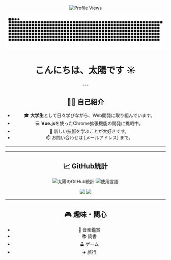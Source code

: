 <p align = "center">
	<img src = "https://yamadataiyou.com/ghpvc/?username=10kartik&style=plastic&color=blueviolet" alt = "Profile Views"/>
</p>
<p align = "center">
	<img src = "https://github.com/7oSkaaa/7oSkaaa/blob/output/github-contribution-grid-snake.svg?" alt = "Snake Game"/>
</p>
<div align="center">


<h1 align="center">こんにちは、太陽です ☀️</h1>
---

## 🧑‍🎓 自己紹介

- 🎓 **大学生**として日々学びながら、Web開発に取り組んでいます。
- 💻 **Vue.js**を使ったChrome拡張機能の開発に挑戦中。
- 🌱 新しい技術を学ぶことが大好きです。
- 📫 お問い合わせは [メールアドレス] まで。

---

---

## 📈 GitHub統計

![太陽のGitHub統計](https://github-readme-stats.vercel.app/api?username=your-username&show_icons=true&theme=radical)
![使用言語](https://github-readme-stats.vercel.app/api/top-langs/?username=your-username&layout=compact&theme=radical)



<p align= "center">
  <img height= "150" src="https://github-readme-stats.vercel.app/api?username=BrantLauro&theme=react&show_icons=true&include_all_commits=true" />
  <img height= "150" src="https://github-readme-stats.vercel.app/api/top-langs/?username=BrantLauro&theme=react&layout=compact" />
</p>


---

## 🎮 趣味・関心

- 🎵 音楽鑑賞
- 📚 読書
- 🕹️ ゲーム
- ✈️ 旅行
